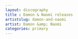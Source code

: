 ```yaml
---
layout: discography
title : Damon & Naomi releases
artistslug: damon-and-naomi
artist: Damon &amp; Naomi
categories: primary
---
```



